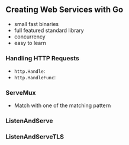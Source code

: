 ## Creating Web Services with Go
- small fast binaries
- full featured standard library
- concurrency
- easy to learn
### Handling HTTP Requests
- `http.Handle`: 
- `http.HandleFunc`: 

### ServeMux
- Match with one of the matching pattern

### ListenAndServe
### ListenAndServeTLS
